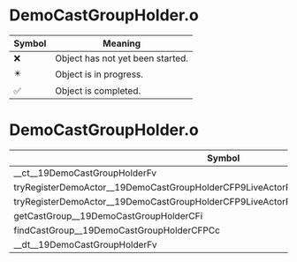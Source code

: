 # DemoCastGroupHolder.o
| Symbol | Meaning 
| ------------- | ------------- 
| :x: | Object has not yet been started. 
| :eight_pointed_black_star: | Object is in progress. 
| :white_check_mark: | Object is completed. 


# DemoCastGroupHolder.o
| Symbol | Decompiled? |
| ------------- | ------------- |
| __ct__19DemoCastGroupHolderFv | :white_check_mark: |
| tryRegisterDemoActor__19DemoCastGroupHolderCFP9LiveActorRC12JMapInfoIterRC10JMapIdInfo | :white_check_mark: |
| tryRegisterDemoActor__19DemoCastGroupHolderCFP9LiveActorPCcRC12JMapInfoIter | :white_check_mark: |
| getCastGroup__19DemoCastGroupHolderCFi | :white_check_mark: |
| findCastGroup__19DemoCastGroupHolderCFPCc | :white_check_mark: |
| __dt__19DemoCastGroupHolderFv | :white_check_mark: |

